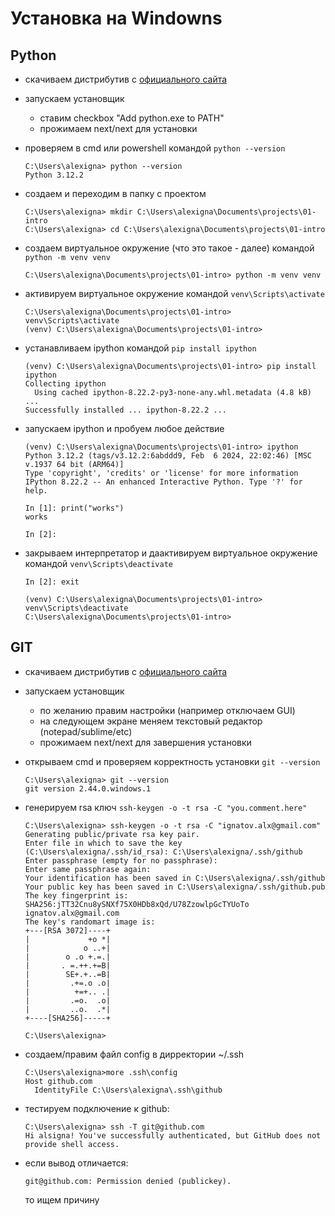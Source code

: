 # Установка на Windowns

## Python

- скачиваем дистрибутив с [официального сайта](https://www.python.org/downloads/windows/)
- запускаем установщик
  - ставим checkbox "Add python.exe to PATH"
  - прожимаем next/next для установки
- проверяем в cmd или powershell командой `python --version`

  ```shell
  C:\Users\alexigna> python --version
  Python 3.12.2
  ```

- создаем и переходим в папку с проектом

  ```shell
  C:\Users\alexigna> mkdir C:\Users\alexigna\Documents\projects\01-intro
  C:\Users\alexigna> cd C:\Users\alexigna\Documents\projects\01-intro
  ```

- создаем виртуальное окружение (что это такое - далее) командой `python -m venv venv`

  ```shell
  C:\Users\alexigna\Documents\projects\01-intro> python -m venv venv
  ```

- активируем виртуальное окружение командой `venv\Scripts\activate`

  ```shell
  C:\Users\alexigna\Documents\projects\01-intro> venv\Scripts\activate
  (venv) C:\Users\alexigna\Documents\projects\01-intro>
  ```

- устанавливаем ipython командой `pip install ipython`

  ```shell
  (venv) C:\Users\alexigna\Documents\projects\01-intro> pip install ipython
  Collecting ipython
    Using cached ipython-8.22.2-py3-none-any.whl.metadata (4.8 kB)
  ...
  Successfully installed ... ipython-8.22.2 ...
  ```

- запускаем ipython и пробуем любое действие

  ```shell
  (venv) C:\Users\alexigna\Documents\projects\01-intro> ipython
  Python 3.12.2 (tags/v3.12.2:6abddd9, Feb  6 2024, 22:02:46) [MSC v.1937 64 bit (ARM64)]
  Type 'copyright', 'credits' or 'license' for more information
  IPython 8.22.2 -- An enhanced Interactive Python. Type '?' for help.

  In [1]: print("works")
  works

  In [2]:
  ```

- закрываем интерпретатор и даактивируем виртуальное окружение командой `venv\Scripts\deactivate`

  ```shell
  In [2]: exit

  (venv) C:\Users\alexigna\Documents\projects\01-intro> venv\Scripts\deactivate
  C:\Users\alexigna\Documents\projects\01-intro>
  ```

## GIT

- скачиваем дистрибутив с [официального сайта](https://git-scm.com/download/win)
- запускаем установщик
  - по желанию правим настройки (например отключаем GUI)
  - на следующем экране меняем текстовый редактор (notepad/sublime/etc)
  - прожимаем next/next для завершения установки
- открываем cmd и проверяем корректность установки `git --version`

  ```shell
  C:\Users\alexigna> git --version
  git version 2.44.0.windows.1
  ```

- генерируем rsa ключ `ssh-keygen -o -t rsa -C "you.comment.here"`

  ```shell
  C:\Users\alexigna> ssh-keygen -o -t rsa -C "ignatov.alx@gmail.com"
  Generating public/private rsa key pair.
  Enter file in which to save the key (C:\Users\alexigna/.ssh/id_rsa): C:\Users\alexigna/.ssh/github
  Enter passphrase (empty for no passphrase):
  Enter same passphrase again:
  Your identification has been saved in C:\Users\alexigna/.ssh/github
  Your public key has been saved in C:\Users\alexigna/.ssh/github.pub
  The key fingerprint is:
  SHA256:jTT32Cnu8ySNXf75X0HDb8xQd/U78ZzowlpGcTYUoTo ignatov.alx@gmail.com
  The key's randomart image is:
  +---[RSA 3072]----+
  |             +o *|
  |            o ..+|
  |        o .o +.=.|
  |       . =.++.+=B|
  |        SE+.+..=B|
  |         .+=.o .o|
  |          +=+.. .|
  |         .=o.  .o|
  |         ..o.  .*|
  +----[SHA256]-----+

  C:\Users\alexigna>
  ```

- создаем/правим файл config в дирректории ~/.ssh

  ```shell
  C:\Users\alexigna>more .ssh\config
  Host github.com
    IdentityFile C:\Users\alexigna\.ssh\github
  ```

- тестируем подключение к github:

  ```shell
  C:\Users\alexigna> ssh -T git@github.com
  Hi alsigna! You've successfully authenticated, but GitHub does not provide shell access.
  ```

- если вывод отличается:

  ```shell
  git@github.com: Permission denied (publickey).
  ```

  то ищем причину

